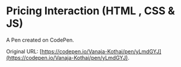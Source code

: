# Pricing Interaction (HTML , CSS & JS)

A Pen created on CodePen.

Original URL: [https://codepen.io/Vanaja-Kothai/pen/yLmdGYJ](https://codepen.io/Vanaja-Kothai/pen/yLmdGYJ).

